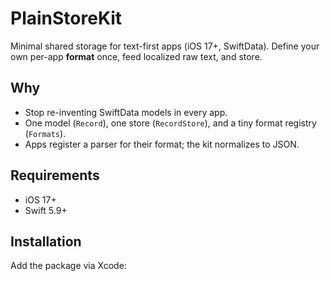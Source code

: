 # PlainStoreKit

Minimal shared storage for text-first apps (iOS 17+, SwiftData).
Define your own per-app **format** once, feed localized raw text, and store.

## Why
- Stop re-inventing SwiftData models in every app.
- One model (`Record`), one store (`RecordStore`), and a tiny format registry (`Formats`).
- Apps register a parser for their format; the kit normalizes to JSON.

## Requirements
- iOS 17+
- Swift 5.9+

## Installation
Add the package via Xcode:
